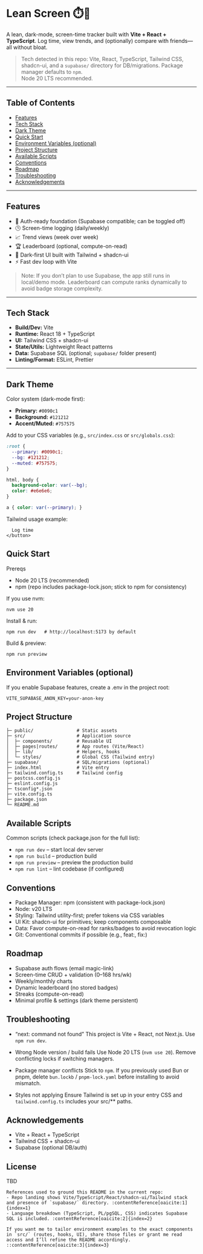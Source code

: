 # Lean Screen ⏱️📵

A lean, dark-mode, screen-time tracker built with **Vite + React + TypeScript**. Log time, view trends, and (optionally) compare with friends—all without bloat.

> Tech detected in this repo: Vite, React, TypeScript, Tailwind CSS, shadcn-ui, and a `supabase/` directory for DB/migrations. Package manager defaults to `npm`.  
> Node 20 LTS recommended.

---

## Table of Contents

- [Features](#features)
- [Tech Stack](#tech-stack)
- [Dark Theme](#dark-theme)
- [Quick Start](#quick-start)
- [Environment Variables (optional)](#environment-variables-optional)
- [Project Structure](#project-structure)
- [Available Scripts](#available-scripts)
- [Conventions](#conventions)
- [Roadmap](#roadmap)
- [Troubleshooting](#troubleshooting)
- [Acknowledgements](#acknowledgements)

---

## Features

- 🔐 Auth-ready foundation (Supabase compatible; can be toggled off)
- 🕒 Screen-time logging (daily/weekly)
- 📈 Trend views (week over week)
- 🏆 Leaderboard (optional, compute-on-read)
- 🌙 Dark-first UI built with Tailwind + shadcn-ui
- ⚡ Fast dev loop with Vite

> Note: If you don’t plan to use Supabase, the app still runs in local/demo mode. Leaderboard can compute ranks dynamically to avoid badge storage complexity.

---

## Tech Stack

- **Build/Dev:** Vite
- **Runtime:** React 18 + TypeScript
- **UI:** Tailwind CSS + shadcn-ui
- **State/Utils:** Lightweight React patterns
- **Data:** Supabase SQL (optional; `supabase/` folder present)
- **Linting/Format:** ESLint, Prettier

---

## Dark Theme

Color system (dark-mode first):

- **Primary:** `#0090c1`
- **Background:** `#121212`
- **Accent/Muted:** `#757575`

Add to your CSS variables (e.g., `src/index.css` or `src/globals.css`):

```css
:root {
  --primary: #0090c1;
  --bg: #121212;
  --muted: #757575;
}

html, body {
  background-color: var(--bg);
  color: #e6e6e6;
}

a { color: var(--primary); }
```

Tailwind usage example:

```<button className="rounded-lg px-4 py-2 bg-[var(--primary)] text-white hover:opacity-90">
  Log time
</button>
```
## Quick Start

Prereqs
- Node 20 LTS (recommended)
- npm (repo includes package-lock.json; stick to npm for consistency)

If you use nvm:
```nvm install 20
nvm use 20
```

Install & run:
```npm ci        # or: npm install
npm run dev   # http://localhost:5173 by default
```

Build & preview:
```npm run build
npm run preview
```

## Environment Variables (optional)

If you enable Supabase features, create a .env in the project root:
```VITE_SUPABASE_URL=your-project-url
VITE_SUPABASE_ANON_KEY=your-anon-key
```

## Project Structure

```JG-Lean-Screen/
├─ public/                # Static assets
├─ src/                   # Application source
│  ├─ components/         # Reusable UI
│  ├─ pages|routes/       # App routes (Vite/React)
│  ├─ lib/                # Helpers, hooks
│  └─ styles/             # Global CSS (Tailwind entry)
├─ supabase/              # SQL/migrations (optional)
├─ index.html             # Vite entry
├─ tailwind.config.ts     # Tailwind config
├─ postcss.config.js
├─ eslint.config.js
├─ tsconfig*.json
├─ vite.config.ts
├─ package.json
└─ README.md
```

## Available Scripts

Common scripts (check package.json for the full list):
- ```npm run dev``` – start local dev server
- ```npm run build``` – production build
- ```npm run preview``` – preview the production build
- ```npm run lint``` – lint codebase (if configured)

## Conventions
- Package Manager: npm (consistent with package-lock.json)
- Node: v20 LTS
- Styling: Tailwind utility-first; prefer tokens via CSS variables
- UI Kit: shadcn-ui for primitives; keep components composable
- Data: Favor compute-on-read for ranks/badges to avoid revocation logic
- Git: Conventional commits if possible (e.g., feat:, fix:)

## Roadmap
- Supabase auth flows (email magic-link)
- Screen-time CRUD + validation (0–168 hrs/wk)
- Weekly/monthly charts
- Dynamic leaderboard (no stored badges)
- Streaks (compute-on-read)
- Minimal profile & settings (dark theme persistent)

## Troubleshooting
- “next: command not found”
This project is Vite + React, not Next.js. Use ```npm run dev```.
- Wrong Node version / build fails
Use Node 20 LTS (```nvm use 20```). Remove conflicting locks if switching managers.

- Package manager conflicts
Stick to ```npm```. If you previously used Bun or pnpm, delete ```bun.lockb``` / ```pnpm-lock.yaml``` before installing to avoid mismatch.

- Styles not applying
Ensure Tailwind is set up in your entry CSS and ```tailwind.config.ts``` includes your src/** paths.

## Acknowledgements
- Vite + React + TypeScript
- Tailwind CSS + shadcn-ui
- Supabase (optional DB/auth)

## License
TBD
```
References used to ground this README in the current repo:
- Repo landing shows Vite/TypeScript/React/shadcn-ui/Tailwind stack and presence of `supabase/` directory. :contentReference[oaicite:1]{index=1}
- Language breakdown (TypeScript, PL/pgSQL, CSS) indicates Supabase SQL is included. :contentReference[oaicite:2]{index=2}

If you want me to tailor environment examples to the exact components in `src/` (routes, hooks, UI), share those files or grant me read access and I’ll refine the README accordingly.
::contentReference[oaicite:3]{index=3}
```
